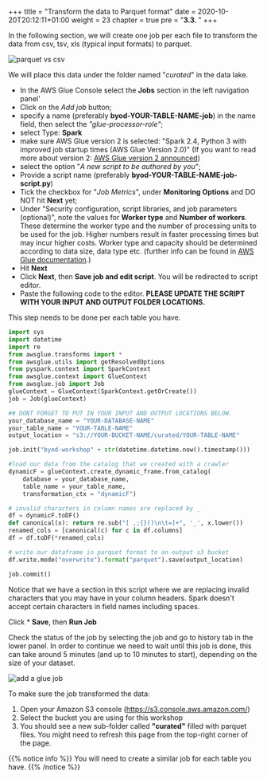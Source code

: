 +++
title = "Transform the data to Parquet format"
date = 2020-10-20T20:12:11+01:00
weight = 23
chapter = true
pre = "<b>3.3. </b>"
+++

In the following section, we will create one job per each file to transform the data from csv, tsv, xls (typical input formats) to parquet.

![parquet vs csv](/glue_images/ingestion/csv_parquet.png)

We will place this data under the folder named "_curated_" in the data lake.

- In the AWS Glue Console select the **Jobs** section in the left navigation panel'
- Click on the _Add job_ button;
- specify a name (preferably **byod-YOUR-TABLE-NAME-job**) in the name field, then select the _"glue-processor-role"_;
- select Type: **Spark**
- make sure AWS Glue version 2 is selected: "Spark 2.4, Python 3 with improved job startup times (AWS Glue Version 2.0)" (If you want to read more about version 2: [AWS Glue version 2 announced](https://aws.amazon.com/blogs/aws/aws-glue-version-2-0-featuring-10x-faster-job-start-times-and-1-minute-minimum-billing-duration/))
- select the option "_A new script to be authored by you_";
- Provide a script name (preferably **byod-YOUR-TABLE-NAME-job-script.py**)
- Tick the checkbox for "_Job Metrics_", under **Monitoring Options** and DO NOT hit **Next** yet;
- Under "Security configuration, script libraries, and job parameters (optional)", note the values for **Worker type** and **Number of workers**. These determine the worker type and the number of processing units to be used for the job. Higher numbers result in faster processing times but may incur higher costs. Worker type and capacity should be determined according to data size, data type etc. (further info can be found in [AWS Glue documentation](https://docs.aws.amazon.com/glue/latest/dg/add-job.html).) 
- Hit **Next**
- Click **Next**, then **Save job and edit script**. You will be redirected to script editor.
- Paste the following code to the editor. **PLEASE UPDATE THE SCRIPT WITH YOUR INPUT AND OUTPUT FOLDER LOCATIONS.**

This step needs to be done per each table you have.

```python
import sys
import datetime
import re
from awsglue.transforms import *
from awsglue.utils import getResolvedOptions
from pyspark.context import SparkContext
from awsglue.context import GlueContext
from awsglue.job import Job
glueContext = GlueContext(SparkContext.getOrCreate())
job = Job(glueContext)

## DONT FORGET TO PUT IN YOUR INPUT AND OUTPUT LOCATIONS BELOW.
your_database_name = "YOUR-DATABASE-NAME"
your_table_name = "YOUR-TABLE-NAME"
output_location = "s3://YOUR-BUCKET-NAME/curated/YOUR-TABLE-NAME"

job.init("byod-workshop" + str(datetime.datetime.now().timestamp()))

#load our data from the catalog that we created with a crawler
dynamicF = glueContext.create_dynamic_frame.from_catalog(
    database = your_database_name,
    table_name = your_table_name,
    transformation_ctx = "dynamicF")

# invalid characters in column names are replaced by _
df = dynamicF.toDF()
def canonical(x): return re.sub("[ ,;{}()\n\t=]+", '_', x.lower())
renamed_cols = [canonical(c) for c in df.columns]
df = df.toDF(*renamed_cols)

# write our dataframe in parquet format to an output s3 bucket
df.write.mode("overwrite").format("parquet").save(output_location)

job.commit()
```

Notice that we have a section in this script where we are replacing invalid characters that you may have in your column headers. Spark doesn't accept certain characters in field names including spaces.

Click \* **Save**, then **Run Job**

Check the status of the job by selecting the job and go to history tab in the lower panel. In order to continue we need to wait until this job is done, this can take around 5 minutes (and up to 10 minutes to start), depending on the size of your dataset.

![add a glue job](/glue_images/ingestion/seejob.png)

To make sure the job transformed the data:
1. Open your Amazon S3 console (https://s3.console.aws.amazon.com/)
2. Select the bucket you are using for this workshop
3. You should see a new sub-folder called **"curated"** filled with parquet files. You might need to refresh this page from the top-right corner of the page.

{{% notice info %}}
You will need to create a similar job for each table you have. 
{{% /notice %}}